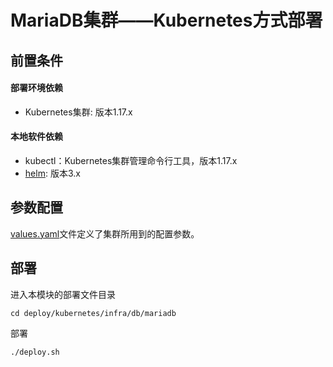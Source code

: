 # MariaDB集群——Kubernetes方式部署

## 前置条件

#### 部署环境依赖

- Kubernetes集群: 版本1.17.x

#### 本地软件依赖

- kubectl：Kubernetes集群管理命令行工具，版本1.17.x
- [helm](https://helm.sh/): 版本3.x

## 参数配置

[values.yaml](values.yaml)文件定义了集群所用到的配置参数。

## 部署

进入本模块的部署文件目录

```shell
cd deploy/kubernetes/infra/db/mariadb
```

部署

```shell
./deploy.sh
```

